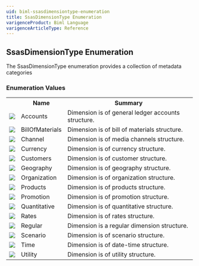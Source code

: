 ```yaml
---
uid: biml-ssasdimensiontype-enumeration
title: SsasDimensionType Enumeration
varigenceProduct: Biml Language
varigenceArticleType: Reference
---
```


## SsasDimensionType Enumeration<div class="LanguageSummary"><div class ="SummaryItem">The SsasDimensionType enumeration provides a collection of metadata categories</div></div><div class="EnumValueGroup">### Enumeration Values<table id="EnumValue" class="MemberList"><tbody><tr><th class="MemberTypeIconColumnHeader">&nbsp;</th><th class="MemberNameColumnHeader">Name</th><th class="MemberSummaryColumnHeader">Summary</th></tr><tr class="cd0"><td align="center" class="MemberTypeIcon"><img src="enumValue.png"></img></td><td class="MemberName">Accounts</td><td class="MemberSummary"><div class ="SummaryItem">Dimension is of general ledger accounts structure.</div></td></tr><tr class="cd1"><td align="center" class="MemberTypeIcon"><img src="enumValue.png"></img></td><td class="MemberName">BillOfMaterials</td><td class="MemberSummary"><div class ="SummaryItem">Dimension is of bill of materials structure.</div></td></tr><tr class="cd0"><td align="center" class="MemberTypeIcon"><img src="enumValue.png"></img></td><td class="MemberName">Channel</td><td class="MemberSummary"><div class ="SummaryItem">Dimension is of media channels structure.</div></td></tr><tr class="cd1"><td align="center" class="MemberTypeIcon"><img src="enumValue.png"></img></td><td class="MemberName">Currency</td><td class="MemberSummary"><div class ="SummaryItem">Dimension is of currency structure.</div></td></tr><tr class="cd0"><td align="center" class="MemberTypeIcon"><img src="enumValue.png"></img></td><td class="MemberName">Customers</td><td class="MemberSummary"><div class ="SummaryItem">Dimension is of customer structure.</div></td></tr><tr class="cd1"><td align="center" class="MemberTypeIcon"><img src="enumValue.png"></img></td><td class="MemberName">Geography</td><td class="MemberSummary"><div class ="SummaryItem">Dimension is of geography structure.</div></td></tr><tr class="cd0"><td align="center" class="MemberTypeIcon"><img src="enumValue.png"></img></td><td class="MemberName">Organization</td><td class="MemberSummary"><div class ="SummaryItem">Dimension is of organization structure.</div></td></tr><tr class="cd1"><td align="center" class="MemberTypeIcon"><img src="enumValue.png"></img></td><td class="MemberName">Products</td><td class="MemberSummary"><div class ="SummaryItem">Dimension is of products structure.</div></td></tr><tr class="cd0"><td align="center" class="MemberTypeIcon"><img src="enumValue.png"></img></td><td class="MemberName">Promotion</td><td class="MemberSummary"><div class ="SummaryItem">Dimension is of promotion structure.</div></td></tr><tr class="cd1"><td align="center" class="MemberTypeIcon"><img src="enumValue.png"></img></td><td class="MemberName">Quantitative</td><td class="MemberSummary"><div class ="SummaryItem">Dimension is of quantitative structure.</div></td></tr><tr class="cd0"><td align="center" class="MemberTypeIcon"><img src="enumValue.png"></img></td><td class="MemberName">Rates</td><td class="MemberSummary"><div class ="SummaryItem">Dimension is of rates structure.</div></td></tr><tr class="cd1"><td align="center" class="MemberTypeIcon"><img src="enumValue.png"></img></td><td class="MemberName">Regular</td><td class="MemberSummary"><div class ="SummaryItem">Dimension is a regular dimension structure.</div></td></tr><tr class="cd0"><td align="center" class="MemberTypeIcon"><img src="enumValue.png"></img></td><td class="MemberName">Scenario</td><td class="MemberSummary"><div class ="SummaryItem">Dimension is of scenario structure.</div></td></tr><tr class="cd1"><td align="center" class="MemberTypeIcon"><img src="enumValue.png"></img></td><td class="MemberName">Time</td><td class="MemberSummary"><div class ="SummaryItem">Dimension is of date-time structure.</div></td></tr><tr class="cd0"><td align="center" class="MemberTypeIcon"><img src="enumValue.png"></img></td><td class="MemberName">Utility</td><td class="MemberSummary"><div class ="SummaryItem">Dimension is of utility structure.</div></td></tr></tbody></table></div>